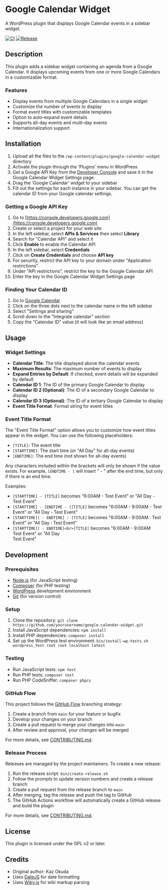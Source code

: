 # Google Calendar Widget

A WordPress plugin that displays Google Calendar events in a sidebar widget.

[![CI](https://github.com/yourusername/google-calendar-widget/actions/workflows/ci.yml/badge.svg)](https://github.com/yourusername/google-calendar-widget/actions/workflows/ci.yml)
[![Release](https://github.com/yourusername/google-calendar-widget/actions/workflows/release.yml/badge.svg)](https://github.com/yourusername/google-calendar-widget/actions/workflows/release.yml)

## Description

This plugin adds a sidebar widget containing an agenda from a Google Calendar. It displays upcoming events from one or more Google Calendars in a customizable format.

### Features

- Display events from multiple Google Calendars in a single widget
- Customize the number of events to display
- Format event titles with customizable templates
- Option to auto-expand event details
- Supports all-day events and multi-day events
- Internationalization support

## Installation

1. Upload all the files to the `/wp-content/plugins/google-calendar-widget` directory
2. Activate the plugin through the 'Plugins' menu in WordPress
3. Get a Google API Key from the [Developer Console](https://console.developers.google.com) and save it in the Google Calendar Widget Settings page.
4. Drag the 'Google Calendar' widget to your sidebar
5. Fill out the settings for each instance in your sidebar. You can get the calendar ID from your Google calendar settings.

### Getting a Google API Key

1. Go to [https://console.developers.google.com](https://console.developers.google.com)
2. Create or select a project for your web site
3. In the left sidebar, select **APIs & Services** then select **Library**
4. Search for "Calendar API" and select it
5. Click **Enable** to enable the Calendar API
6. In the left sidebar, select **Credentials**
7. Click on **Create Credentials** and choose **API key**
8. For security, restrict the API key to your domain under "Application restrictions"
9. Under "API restrictions", restrict the key to the Google Calendar API
10. Enter the key in the Google Calendar Widget Settings page

### Finding Your Calendar ID

1. Go to [Google Calendar](https://calendar.google.com/)
2. Click on the three dots next to the calendar name in the left sidebar
3. Select "Settings and sharing"
4. Scroll down to the "Integrate calendar" section
5. Copy the "Calendar ID" value (it will look like an email address)

## Usage

### Widget Settings

- **Calendar Title**: The title displayed above the calendar events
- **Maximum Results**: The maximum number of events to display
- **Expand Entries by Default**: If checked, event details will be expanded by default
- **Calendar ID 1**: The ID of the primary Google Calendar to display
- **Calendar ID 2 (Optional)**: The ID of a secondary Google Calendar to display
- **Calendar ID 3 (Optional)**: The ID of a tertiary Google Calendar to display
- **Event Title Format**: Format string for event titles

### Event Title Format

The "Event Title Format" option allows you to customize how event titles appear in the widget. You can use the following placeholders:

- `[TITLE]`: The event title
- `[STARTTIME]`: The start time (or "All Day" for all-day events)
- `[ENDTIME]`: The end time (not shown for all-day events)

Any characters included within the brackets will only be shown if the value exists. For example, `[ENDTIME - ]` will insert " - " after the end time, but only if there is an end time.

Examples:
- `[STARTTIME] - [TITLE]` becomes "6:00AM - Test Event" or "All Day - Test Event"
- `[STARTTIME] - [ENDTIME - ][TITLE]` becomes "6:00AM - 9:00AM - Test Event" or "All Day - Test Event"
- `[STARTTIME][ - ENDTIME] : [TITLE]` becomes "6:00AM - 9:00AM : Test Event" or "All Day : Test Event"
- `[STARTTIME][ - ENDTIME]<br>[TITLE]` becomes "6:00AM - 9:00AM<br>Test Event" or "All Day<br>Test Event"

## Development

### Prerequisites

- [Node.js](https://nodejs.org/) (for JavaScript testing)
- [Composer](https://getcomposer.org/) (for PHP testing)
- [WordPress](https://wordpress.org/) development environment
- [Git](https://git-scm.com/) (for version control)

### Setup

1. Clone the repository: `git clone https://github.com/yourusername/google-calendar-widget.git`
2. Install JavaScript dependencies: `npm install`
3. Install PHP dependencies: `composer install`
4. Set up the WordPress test environment: `bin/install-wp-tests.sh wordpress_test root root localhost latest`

### Testing

- Run JavaScript tests: `npm test`
- Run PHP tests: `composer test`
- Run PHP CodeSniffer: `composer phpcs`

### GitHub Flow

This project follows the [GitHub Flow](https://guides.github.com/introduction/flow/) branching strategy:

1. Create a branch from `main` for your feature or bugfix
2. Develop your changes on your branch
3. Create a pull request to merge your changes into `main`
4. After review and approval, your changes will be merged

For more details, see [CONTRIBUTING.md](CONTRIBUTING.md).

### Release Process

Releases are managed by the project maintainers. To create a new release:

1. Run the release script: `bin/create-release.sh`
2. Follow the prompts to update version numbers and create a release branch
3. Create a pull request from the release branch to `main`
4. After merging, tag the release and push the tag to GitHub
5. The GitHub Actions workflow will automatically create a GitHub release and build the plugin

For more details, see [CONTRIBUTING.md](CONTRIBUTING.md).

## License

This plugin is licensed under the GPL v2 or later.

## Credits

- Original author: Kaz Okuda
- Uses [DateJS](http://www.datejs.com/) for date formatting
- Uses [Wiky.js](http://goessner.net/articles/wiky/) for wiki markup parsing
